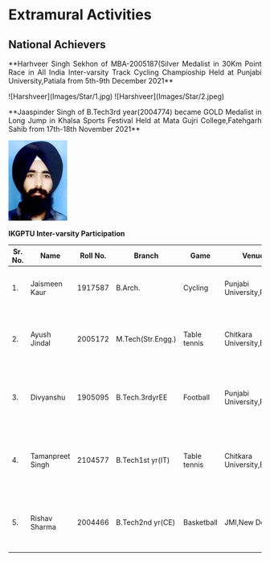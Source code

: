 # Extramural Activities
## National Achievers  

<p align=justify>
**Harhveer Singh Sekhon of MBA-2005187(Silver Medalist in 30Km Point Race in All India Inter-varsity Track Cycling Champioship Held at Punjabi University,Patiala  from 5th-9th December 2021**  
</p>
![Harshveer](Images/Star/1.jpg)  
![Harshveer](Images/Star/2.jpeg)

<p align=justify>
**Jaaspinder Singh of B.Tech3rd year(2004774) became GOLD Medalist in Long Jump in Khalsa Sports Festival Held at Mata Gujri College,Fatehgarh Sahib  from 17th-18th November 2021**  
</p>

![Jaaspinder](Images/Star/7.jpg)  

**IKGPTU Inter-varsity Participation**


| Sr. No. | Name | Roll No. | Branch | Game | Venue | Dates | Photograph |
| - | -- | - | - |-| - | - | - |
| 1. | Jaismeen Kaur | 1917587 | B.Arch. |Cycling |Punjabi University,Patiala |5th-9th December 2021 | ![Jaismeen](Images/Star/4.jpg) |
| 2. | Ayush Jindal|2005172 | M.Tech(Str.Engg.) |Table tennis |Chitkara University,Baddi |30th December2021 to 2nd Januray2022 | ![Ayush](Images/Star/5.jpeg) |
| 3. | Divyanshu | 1905095 | B.Tech.3rdyrEE |Football |Punjabi University,Patiala |23rd-30th December 2021 | ![Divyanshu](Images/Star/6.jpg) |
| 4. | Tamanpreet Singh|2104577| B.Tech1st yr(IT) |Table tennis |Chitkara University,Baddi |30th December2021 to 2nd Januray2022 | ![Taman](Images/Star/8.jpeg) |
| 5. | Rishav Sharma|2004466| B.Tech2nd yr(CE) |Basketball |JMI,New Delhi|15th to 20th December2021  | ![Rishav](Images/Star/9.jpeg) |
